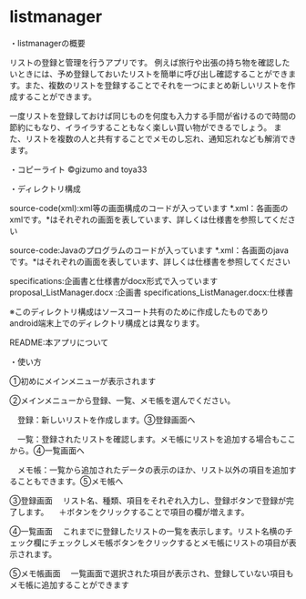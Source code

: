 listmanager
===========
・listmanagerの概要

リストの登録と管理を行うアプリです。
例えば旅行や出張の持ち物を確認したいときには、予め登録しておいたリストを簡単に呼び出し確認することができます。また、複数のリストを登録することでそれを一つにまとめ新しいリストを作成することができます。

一度リストを登録しておけば同じものを何度も入力する手間が省けるので時間の節約にもなり、イライラすることもなく楽しい買い物ができるでしょう。
また、リストを複数の人と共有することでメモのし忘れ、通知忘れなども解消できます。


・コピーライト
©gizumo and toya33


・ディレクトリ構成

source-code(xml):xml等の画面構成のコードが入っています
  *.xml：各画面のxmlです。*はそれぞれの画面を表しています、詳しくは仕様書を参照してください

source-code:Javaのプログラムのコードが入っています
	*.xml：各画面のjavaです。*はそれぞれの画面を表しています、詳しくは仕様書を参照してください

specifications:企画書と仕様書がdocx形式で入っています
	proposal_ListManager.docx      :企画書
	specifications_ListManager.docx:仕様書

※このディレクトリ構成はソースコート共有のために作成したものであり
android端末上でのディレクトリ構成とは異なります。

README:本アプリについて


・使い方


①初めにメインメニューが表示されます


②メインメニューから登録、一覧、メモ帳を選んでください。


　登録：新しいリストを作成します。③登録画面へ


　一覧：登録されたリストを確認します。メモ帳にリストを追加する場合もここから。④一覧画面へ


　メモ帳：一覧から追加されたデータの表示のほか、リスト以外の項目を追加することもできます。⑤メモ帳へ


③登録画面
　リスト名、種類、項目をそれぞれ入力し、登録ボタンで登録が完了します。
　＋ボタンをクリックすることで項目の欄が増えます。


④一覧画面
　これまでに登録したリストの一覧を表示します。リスト名横のチェック欄にチェックしメモ帳ボタンをクリックするとメモ帳にリストの項目が表示されます。


⑤メモ帳画面
　一覧画面で選択された項目が表示され、登録していない項目もメモ帳に追加することができます